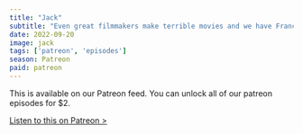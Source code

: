 ```yaml
---
title: "Jack"
subtitle: "Even great filmmakers make terrible movies and we have Francis Ford Coppola to thank for this mess. We talk about the bizarre cast (Robin Williams, Diane Lane, J-Lo, Bill Cosby!, Fran Drescher & Michael McKean) and Joe blows our minds with an insane thing he learned about Bryan Adams."
date: 2022-09-20
image: jack
tags: ['patreon', 'episodes']
season: Patreon
paid: patreon
---
```

<div class="callout patreon">
This is available on our Patreon feed. You can unlock all of our patreon episodes for $2.

<a class="button" href="https://www.patreon.com/posts/72251218">Listen to this on Patreon &gt;</a>
</div>